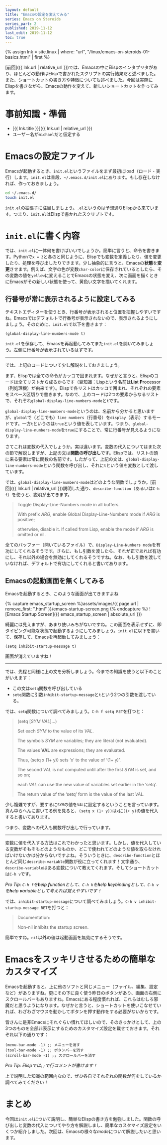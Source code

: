 ```yaml
---
layout: default
title: "Emacsの設定を変えてみる"
series: Emacs on Steroids
series_part: 2
published: 2019-11-12
last_edit: 2019-11-12
toc: true
---
```


{% assign lnk = site.linux | where: "url", "/linux/emacs-on-steroids-01-basics.html" | first %}

[前回]({{ lnk.url | relative_url }})では、Emacsの中にElispのインタプリタがあり、ほとんどの動作はElispで書かれたスクリプトの実行結果だと述べました。また、ショートカットの書き方や特徴についても述べました。今回は実際にElispを書きながら、Emacsの動作を変えて、新しいショートカットを作ってみます。

# 事前知識・準備

- [{{ lnk.title }}]({{ lnk.url | relative_url }})
- ユーザー名が`michael`だと仮定する

# Emacsの設定ファイル

Emacsが起動するとき、`init.el`というファイルをまず最初にload（ロード・実行）します。`init.el`は普段、`~/.emacs.d/init.el`にあります。もし存在しなければ、作っておきましょう。

```bash
cd ~/.emacs.d/
touch init.el
```

`init.el`の拡張子に注目しましょう。`.el`というのは予想通りElispから来ています。つまり、`init.el`はElispで書かれたスクリプトです。

# `init.el`に書く内容

では、`init.el`に一体何を書けばいいでしょうか。簡単に言うと、命令を書きます。Pythonで`x = 3`と各のと同じように、Elispでも変数を定義したり、値を変更したり、処理を呼び出したりできます。少し抽象的に言うと、Emacsの**状態**を**変更**させます。例えば、文字の色が変数`char-color`に保存されているとしたら、その変数の値を`yellow`に変えることでEmacsの状態を変え、次に画面を描くときにEmacsがその新しい状態を使って、黄色い文字を描いてくれます。

## 行番号が常に表示されるように設定してみる

テキストエディターを使うとき、行番号が表示されると位置を把握しやすいですね。Emacsではデフォルトで行番号が表示されないので、表示されるようにしましょう。そのために、`init.el`で以下を書きます：

```elisp
(global-display-line-numbers-mode t)
```

`init.el`を保存して、Emacsを再起動してみてまた`init.el`を開いてみましょう。左側に行番号が表示されているはずです。

---

では、上記のコードについて少し解説をしておきましょう。

まず、Elispでは全ての命令がカッコで囲まれます。なぜかと言うと、Elispのコードは全てリストから成るからです（豆知識：Lispという名前は**Lis**t **P**rocessor（列処理機）が由来です）。Elispで各リストはカッコで囲まれ、それぞれの要素をスペース区切りで書きます。なので、上のコードは2つの要素からなるリストで、それぞれ`global-display-line-numbers-mode`と`t`です。

`global-display-line-numbers-mode`というのは、名前から分かると思いますが、`global`で（どこでも）`line numbers`（行番号）を`display`（表示）するモードです。一方`t`というのは`true`という値を表しています。つまり、`global-display-line-numbers-mode`を`true`にすることで、常に行番号が見えるようになります。

さてこれは変数の代入でしょうか。実は違います。変数の代入についてはまた次の節で解説しますが、上記の文は**関数の呼び出し**です。Elispでは、リストの頭に来る要素は常に関数の名前です。したがって、上記の文は、`global-display-line-numbers-mode`という関数を呼び出し、それに`t`という値を変数として渡しています。

では、`global-display-line-numbers-mode`はどのような関数でしょうか。[前回]({{ lnk.url | relative_url }})説明した通り、`describe-function`（あるいは`C-h f`）を使うと、説明が出てきます。

> Toggle Display-Line-Numbers mode in all buffers.
>
> With prefix *ARG*, enable Global Display-Line-Numbers mode if *ARG* is positive;
>
> otherwise, disable it. If called from Lisp, enable the mode if *ARG* is omitted or nil.

全てのバッファー（開いているファイル）で、`Display-Line-Numbers mode`を有功にしてくれるそうです。さらに、もし引数を渡したら、それが正であれば有功にし、それ以外の場合を無効にしてくれるそうですね。なお、もし引数を渡していなければ、デフォルトで有功にしてくれると書いてあります。

## Emacsの起動画面を無くしてみる

Emacsを起動するとき、このような画面が出てきますよね

{% capture emacs_startup_screen %}assets/images/{{ page.url | remove_first: ".html" }}/emacs-startup-screen.png
{% endcapture %}
![Emacs Startup Screen]({{ emacs_startup_screen | absolute_url }})

綺麗には見えますが、あまり使いみちがないですね。この画面を表示せずに、即タイピング可能な状態で起動するようにしてみましょう。`init.el`に以下を書いて、保存して、Emacsを再起動してみましょう：

```elisp
(setq inhibit-startup-message t)
```

画面が消えていますね！

---

では、先程と同様に上の文を分析しましょう。今までの知識を使うと以下のことがいえます：

* この文は`setq`関数を呼び出している
* `setq`関数に引数`inhibit-startup-message`と`t`という2つの引数を渡している。

では、`setq`関数について調べてみましょう。`C-h f setq RET`を打つと：

> (setq [*SYM* *VAL*]...)
>
>
> Set each *SYM* to the value of its *VAL*.
>
> The symbols *SYM* are variables; they are literal (not evaluated).
>
> The values **VAL** are expressions; they are evaluated.
>
> Thus, (setq x (1+ y)) sets ‘x’ to the value of ‘(1+ y)’.
>
> The second *VAL* is not computed until after the first *SYM* is set, and so on;
>
> each *VAL* can use the new value of variables set earlier in the ‘setq’.
>
> The return value of the ‘setq’ form is the value of the last *VAL*.

少し複雑ですが、要するに`SYM`の値を`VAL`に設定するということを言っています。真ん中らへんに書いてる例を見ると、`(setq x (1+ y))`は`x`に`(1+ y)`の値を代入すると書いてあります。

つまり、変数への代入も関数呼び出しで行っています。

---

変数に値を代入する方法はこれでわかったと思います。しかし、値を代入している変数がそもそもどのようなものか、どこで使われてどのような値を取らなければいけないかは分からないですよね。そういうときに、`describe-function`とほとんど同じ`describe-variable`関数が役に立ってくれます！文字通り、`describe-variable`はある変数について教えてくれます。そしてショートカットは`C-h v`です。

*Pro Tip: `C-h f`を**h**elp **f**unctionとして、`C-h k`を**h**elp **k**eybindingとして、`C-h v`を**h**elp **v**ariableとして考えれば覚えやすいです！*

では、`inhibit-startup-message`について調べてみましょう。`C-h v inhibit-startup-message RET`を打つと：

> Documentation:
>
> Non-nil inhibits the startup screen.

簡単ですね。`nil`以外の値は起動画面を無効にするそうです。

# Emacsをスッキリさせるための簡単なカスタマイズ

Emacsを起動すると、上に他のソフトと同じメニュー（ファイル、編集、設定など）がありますね。更にその下に良く使う昨日のボタンがあり、画面の右側にスクロールバーもありますね。Emacsにある程度慣れれば、これらはむしろ邪魔だと思うようになります。なぜかと言うと、ショートカットを使いこなせていれば、わざわざマウスを動かしてボタンを押す動作をする必要がないからです。

皆さんに是非Emacsにそれぐらい慣れてほしいので、そのきっかけとして、上の3つのものを全部非表示にするためのカスタマイズ設定を載せておきます。それぞれ以下の通りです：

```elisp
(menu-bar-mode -1) ;; メニューを消す
(tool-bar-mode -1) ;; ボタンバーを消す
(scroll-bar-mode -1) ;; スクロールバーを消す
```

*Pro Tip: Elispでは`;;`で行コメントが書けます！*

上で説明した知識の範囲内なので、ぜひ各自でそれぞれの関数が何をしているか調べてみてください！

# まとめ

今回は`init.el`について説明し、簡単なElispの書き方を勉強しました。関数の呼び出しと変数の代入についてやり方を解説しまし、簡単なカスタマイズ設定をいくつか紹介しました。次回は、Emacsの様々な*mode*について解説したいと思います。
